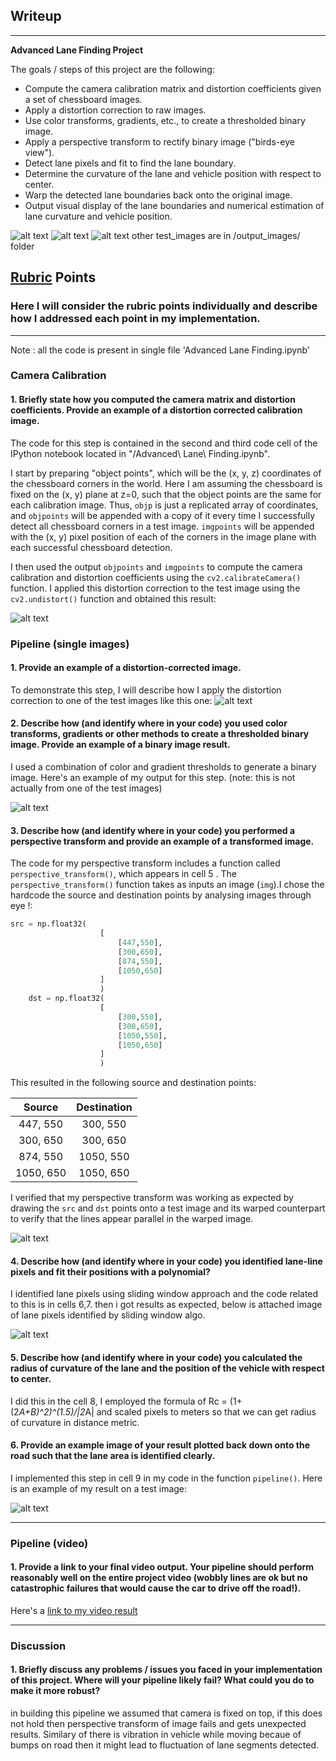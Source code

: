 ## Writeup 

---

**Advanced Lane Finding Project**

The goals / steps of this project are the following:

* Compute the camera calibration matrix and distortion coefficients given a set of chessboard images.
* Apply a distortion correction to raw images.
* Use color transforms, gradients, etc., to create a thresholded binary image.
* Apply a perspective transform to rectify binary image ("birds-eye view").
* Detect lane pixels and fit to find the lane boundary.
* Determine the curvature of the lane and vehicle position with respect to center.
* Warp the detected lane boundaries back onto the original image.
* Output visual display of the lane boundaries and numerical estimation of lane curvature and vehicle position.

![alt text](./output_images/threshold_cases.jpg "Different threshold cases")
![alt text](./output_images/straight_lines2.jpg "example image")
![alt text](./output_images/test3.jpg "test image")
other test_images are in /output_images/ folder

## [Rubric](https://review.udacity.com/#!/rubrics/571/view) Points

### Here I will consider the rubric points individually and describe how I addressed each point in my implementation.  

--- 
Note : all the code is present in single file 'Advanced Lane Finding.ipynb'

### Camera Calibration

#### 1. Briefly state how you computed the camera matrix and distortion coefficients. Provide an example of a distortion corrected calibration image.

The code for this step is contained in the second and third code cell of the IPython notebook located in "/Advanced\ Lane\ Finding.ipynb".  

I start by preparing "object points", which will be the (x, y, z) coordinates of the chessboard corners in the world. Here I am assuming the chessboard is fixed on the (x, y) plane at z=0, such that the object points are the same for each calibration image.  Thus, `objp` is just a replicated array of coordinates, and `objpoints` will be appended with a copy of it every time I successfully detect all chessboard corners in a test image.  `imgpoints` will be appended with the (x, y) pixel position of each of the corners in the image plane with each successful chessboard detection.  

I then used the output `objpoints` and `imgpoints` to compute the camera calibration and distortion coefficients using the `cv2.calibrateCamera()` function.  I applied this distortion correction to the test image using the `cv2.undistort()` function and obtained this result: 

![alt text](./output_images/undistort.jpg)

### Pipeline (single images)

#### 1. Provide an example of a distortion-corrected image.

To demonstrate this step, I will describe how I apply the distortion correction to one of the test images like this one:
![alt text](./output_images/undistort_test6.jpg)

#### 2. Describe how (and identify where in your code) you used color transforms, gradients or other methods to create a thresholded binary image.  Provide an example of a binary image result.

I used a combination of color and gradient thresholds to generate a binary image.  Here's an example of my output for this step.  (note: this is not actually from one of the test images)

![alt text](./output_images/threshold_cases.jpg "Different threshold cases")

#### 3. Describe how (and identify where in your code) you performed a perspective transform and provide an example of a transformed image.

The code for my perspective transform includes a function called `perspective_transform()`, which appears in cell 5 .  The `perspective_transform()` function takes as inputs an image (`img`).I chose the hardcode the source and destination points by analysing images through eye !:

```python
src = np.float32(
                    [
                        [447,550],
                        [300,650],
                        [874,550],
                        [1050,650]
                    ]
                    )
    dst = np.float32(
                    [
                        [300,550],
                        [300,650],
                        [1050,550],
                        [1050,650]
                    ]
                    )
```

This resulted in the following source and destination points:

| Source        | Destination   | 
|:-------------:|:-------------:| 
| 447, 550      | 300, 550        | 
| 300, 650      | 300, 650      |
| 874, 550     | 1050, 550      |
| 1050, 650      | 1050, 650        |

I verified that my perspective transform was working as expected by drawing the `src` and `dst` points onto a test image and its warped counterpart to verify that the lines appear parallel in the warped image.

![alt text](./output_images/perspective_transform.jpg)

#### 4. Describe how (and identify where in your code) you identified lane-line pixels and fit their positions with a polynomial?

I identified lane pixels using sliding window approach and the code related to this is in cells 6,7. then i got results as expected, below is attached image of lane pixels identified by sliding window algo.

![alt text](./output_images/lane_poly.jpg)

#### 5. Describe how (and identify where in your code) you calculated the radius of curvature of the lane and the position of the vehicle with respect to center.

I did this in the cell 8, I employed the formula of Rc = (1+(2*A+B)^2)^(1.5)/|2*A| and scaled pixels to meters so that we can get radius of curvature in distance metric.
#### 6. Provide an example image of your result plotted back down onto the road such that the lane area is identified clearly.

I implemented this step in cell 9 in my code in the function `pipeline()`.  Here is an example of my result on a test image:

![alt text](./output_images/test6.jpg)

---

### Pipeline (video)

#### 1. Provide a link to your final video output.  Your pipeline should perform reasonably well on the entire project video (wobbly lines are ok but no catastrophic failures that would cause the car to drive off the road!).

Here's a [link to my video result](./project_video_output.mp4)

---

### Discussion

#### 1. Briefly discuss any problems / issues you faced in your implementation of this project.  Where will your pipeline likely fail?  What could you do to make it more robust?

in building this pipeline we assumed that camera is fixed on top, if this does not hold then perspective transform of image fails and gets unexpected results.
Similary of there is vibration in vehicle while moving becaue of bumps on road then it might lead to fluctuation of lane segments detected.
